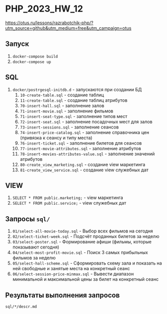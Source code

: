 # PHP_2023_HW_12

https://otus.ru/lessons/razrabotchik-php/?utm_source=github&utm_medium=free&utm_campaign=otus

## Запуск
1. `docker-compose build`
1. `docker-compose up`

## SQL
1. `docker/postrgesql-initdb.d` - запускаются при создании БД
   1. `10-create-table.sql` - создание таблиц
   1. `11-create-table.sql` - создание таблиц атрибутов
   1. `70-insert-hall.sql` - заполнение залов
   1. `71-insert-movie.sql` - заполнение фильмов
   1. `71-insert-seat-type.sql` - заполнение типов мест
   1. `72-insert-seat.sql` - заполнение посадочных мест для залов
   1. `73-insert-sessions.sql` - заполнение сеансов
   1. `74-insert-price-catalog.sql` - заполнение справочника цен (привязка к сеансу и типу места)
   1. `76-insert-ticket.sql` - заполнение билетов для сеансов
   1. `77-insert-movie-attributes.sql` - заполнение атрибутов 
   1. `78-insert-movies-attributes-value.sql` - заполнение значений атрибутов
   1. `80-create_view_marketing.sql` - создание view маркетинга
   1. `81-create_view_service.sql` - создание view служебных дат

## VIEW
1. `SELECT * FROM public.marketing;` - view маркетинга
1. `SELECT * FROM public.service;` - view служебных дат

## Запросы `sql/`
1. `01/select-all-movie-today.sql` - Выбор всех фильмов на сегодня
1. `02/select-ticket-week.sql` - Подсчёт проданных билетов за неделю
1. `03/select-poster.sql` - Формирование афиши (фильмы, которые показывают сегодня)
1. `04/select-most-profit-movie.sql` - Поиск 3 самых прибыльных фильмов за неделю
1. `05/select-hall-scheme.sql` - Сформировать схему зала и показать на ней свободные и занятые места на конкретный сеанс
1. `06/select-session-price-minmax.sql` - Вывести диапазон минимальной и максимальной цены за билет на конкретный сеанс

## Результаты выполнения запросов
`sql/*/descr.md`

